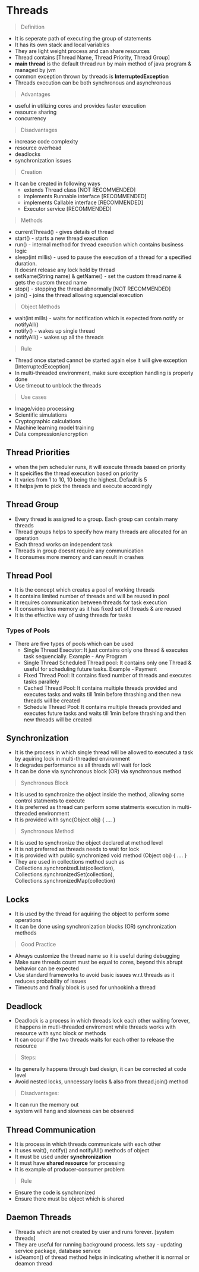 # Threads

> Definition
- It is seperate path of executing the group of statements
- It has its own stack and local variables
- They are light weight process and can share resources
- Thread contains [Thread Name, Thread Priority, Thread Group]
- **main thread** is the default thread run by main method of java program & managed by jvm
- common exception thrown by threads is **InterruptedException**
- Threads execution can be both synchronous and asynchronous

> Advantages
- useful in utilizing cores and provides faster execution
- resource sharing
- concurrency

> Disadvantages
- increase code complexity
- resource overhead
- deadlocks
- synchronization issues

> Creation
- It can be created in following ways
  - extends Thread class [NOT RECOMMENDED]
  - implements Runnable interface [RECOMMENDED]
  - implements Callable interface [RECOMMENDED]
  - Executor service [RECOMMENDED]

> Methods
- currentThread() - gives details of thread
- start() - starts a new thread execution
- run() - internal method for thread execution which contains business logic
- sleep(int millis) - used to pause the execution of a thread for a specified duration. <br>
  It doesnt release any lock hold by thread
- setName(String name) & getName() - set the custom thread name & gets the custom thread name
- stop() - stopping the thread abnormally [NOT RECOMMENDED]
- join() - joins the thread allowing squencial execution

> Object Methods
- wait(int mills) - waits for notification which is expected from notify or notifyAll()
- notify() - wakes up single thread
- notifyAll() - wakes up all the threads

> Rule
- Thread once started cannot be started again else it will give exception [InterruptedException]
- In multi-threaded environment, make sure exception handling is properly done
- Use timeout to unblock the threads

> Use cases
- Image/video processing
- Scientific simulations
- Cryptographic calculations
- Machine learning model training
- Data compression/encryption

## Thread Priorities
- when the jvm scheduler runs, it will execute threads based on priority  
- It speicifies the thread execution based on priority
- It varies from 1 to 10, 10 being the highest. Default is 5
- It helps jvm to pick the threads and execute accordingly

## Thread Group
- Every thread is assigned to a group. Each group can contain many threads
- Thread groups helps to specify how many threads are allocated for an operation
- Each thread works on independent task
- Threads in group doesnt require any communication
- It consumes more memory and can result in crashes

## Thread Pool
- It is the concept which creates a pool of working threads
- It contains limited number of threads and will be reused in pool
- It requires communication between threads for task execution
- It consumes less memory as it has fixed set of threads & are reused
- It is the effective way of using threads for tasks

### Types of Pools
- There are five types of pools which can be used
  - Single Thread Executor: It just contains only one thread & executes task sequencially. Example - Any Program
  - Single Thread Scheduled Thread pool: It contains only one Thread & useful for scheduling future tasks. Example - Payment
  - Fixed Thread Pool:  It contains fixed number of threads and executes tasks parallely
  - Cached Thread Pool: It contains multiple threads provided and executes tasks and waits till 1min before thrashing and                            then new threads will be created
  - Schedule Thread Pool: It contains multiple threads provided and executes future tasks and waits till 1min before                                   thrashing and then new threads will be created

## Synchronization
- It is the process in which single thread will be allowed to executed a task by aquiring lock in multi-threaded environment
- It degrades performance as all threads will wait for lock
- It can be done via synchronous block (OR) via synchronous method

> Synchronous Block
- It is used to synchronize the object inside the method, allowing some control statments to execute
- It is preferred as thread can perform some statments execution in multi-threaded environment
- It is provided with sync(Object obj) { .... }

> Synchronous Method
- It is used to synchronize the object declared at method level
- It is not preferred as threads needs to wait for lock 
- It is provided with public synchronized void method (Object obj) { .... }
- They are used in collections method such as Collections.synchronizedList(collection),   Collections.synchronizedSet(collection), Collections.synchronizedMap(collection)

## Locks
- It is used by the thread for aquiring the object to perform some operations
- It can be done using synchronization blocks (OR) synchronization methods 

> Good Practice
- Always customize the thread name so it is useful during debugging
- Make sure threads count must be equal to cores, beyond this abrupt behavior can be expected
- Use standard frameworks to avoid basic issues w.r.t threads as it reduces probability of issues
- Timeouts and finally block is used for unhookinh a thread

## Deadlock
- Deadlock is a process in which threads lock each other waiting forever, it happens in mutli-threaded enviroment while threads works with resource with sync block or methods <br>
- It can occur if the two threads waits for each other to release the resource <br>
> Steps: 
- Its generally happens through bad design, it can be corrected at code level
- Avoid nested locks, unncessary locks & also from thread.join() method <br>
> Disadvantages: 
- It can run the memory out
- system will hang and slowness can be observed

## Thread Communication
- It is process in which threads communicate with each other
- It uses wait(), notify() and notifyAll() methods of object
- It must be used under **synchronization**
- It must have **shared resource** for processing
- It is example of producer-consumer problem

> Rule
- Ensure the code is synchronized
- Ensure there must be object which is shared

## Daemon Threads
- Threads which are not created by user and runs forever. [system threads]
- They are useful for running background process. lets say - updating service package, database service
- isDeamon() of thread method helps in indicating whether it is normal or deamon thread

